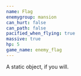 ```yaml
---
name: Flag
enemygroup: mansion
can_hurt: false
can_path: false
pacified_when_flying: true
massive: true
hp: 5
game_name: enemy_flag
---
```


A static object, if you will.
